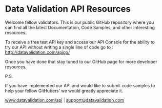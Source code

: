 Data Validation API Resources
===

Welcome fellow validators. This is our public GitHub repository where you can find 
all the latest Documentation, Code Samples, and other interesting resources. 

To receive a free test API key and access our API Console for the ability to try our API 
without writing a single line of code go to : http://datavalidation.com/apigo/

Once you have done that stay tuned to our GitHub page for more developer resources. 

P.S. 

If you have implemented our API and would like to submit code samples to help your fellow
GitHubers' we would greatly appreciate it. 

www.datavalidation.com/api  |  support@datavalidation.com

